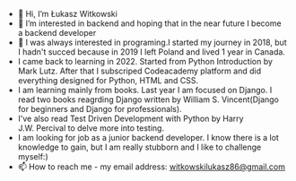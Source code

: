 - 👋 Hi, I’m Łukasz Witkowski
- 👀 I’m interested in backend and hoping that in the near future I become a backend developer
- 🌱 I was always interested in programing.I started my journey in 2018, but I hadn't succed because in 2019 I left Poland and lived 1 year in Canada.
- I came back to learning in 2022. Started from Python Introduction by Mark Lutz. After that I subscriped Codeacademy platform and did everything designed for Python, HTML and CSS.
- I am learning mainly from books. Last year I am focused on Django. I read two books reagrding Django written by William S. Vincent(Django for beginners and Django for professionals).
- I've also read Test Driven Development with Python by Harry J.W. Percival to delve more into testing.
- I am looking for job as a junior backend developer. I know there is a lot knowledge to gain, but I am really stubborn and I like to challenge myself:)
- 📫 How to reach me - my email address: witkowskilukasz86@gmail.com

<!---
witkowskilukas/witkowskilukas is a ✨ special ✨ repository because its `README.md` (this file) appears on your GitHub profile.
You can click the Preview link to take a look at your changes.
--->
